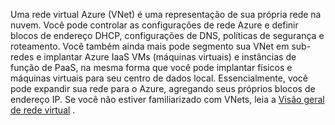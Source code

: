 Uma rede virtual Azure (VNet) é uma representação de sua própria rede na nuvem. Você pode controlar as configurações de rede Azure e definir blocos de endereço DHCP, configurações de DNS, políticas de segurança e roteamento. Você também ainda mais pode segmento sua VNet em sub-redes e implantar Azure IaaS VMs (máquinas virtuais) e instâncias de função de PaaS, na mesma forma que você pode implantar físicos e máquinas virtuais para seu centro de dados local. Essencialmente, você pode expandir sua rede para o Azure, agregando seus próprios blocos de endereço IP. Se você não estiver familiarizado com VNets, leia a [Visão geral de rede virtual](../articles/virtual-network/virtual-networks-overview.md) .

